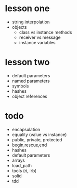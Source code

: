# lesson one

* string interpolation
* objects
  * class vs instance methods
  * receiver vs message
  * instance variables

# lesson two

* default parameters
* named parameters
* symbols
* hashes
* object references

# todo

* encapsulation
* equality (value vs instance)
* public, private, protected
* begin,rescue,end
* hashes
* default parameters
* arrays
* load_path
* tools (ri, irb)
* solid
* tdd

